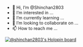 - 👋 Hi, I’m @Shinchan2803
- 👀 I’m interested in ...
- 🌱 I’m currently learning ...
- 💞️ I’m looking to collaborate on ...
- 📫 How to reach me ...

<!---
Shinchan2803/Shinchan2803 is a ✨ special ✨ repository because its `README.md` (this file) appears on your GitHub profile.
You can click the Preview link to take a look at your changes.
--->
[![@shinchan2803's Holopin board](https://holopin.me/shinchan2803)](https://holopin.io/@shinchan2803)
